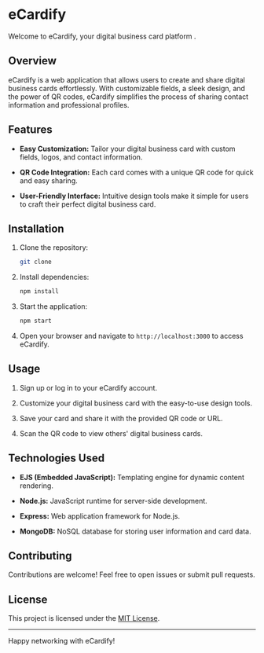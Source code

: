 # eCardify

Welcome to eCardify, your digital business card platform .

## Overview

eCardify is a web application that allows users to create and share digital business cards effortlessly. With customizable fields, a sleek design, and the power of QR codes, eCardify simplifies the process of sharing contact information and professional profiles.

## Features

- **Easy Customization:** Tailor your digital business card with custom fields, logos, and contact information.

- **QR Code Integration:** Each card comes with a unique QR code for quick and easy sharing.

- **User-Friendly Interface:** Intuitive design tools make it simple for users to craft their perfect digital business card.

## Installation

1. Clone the repository:

    ```bash
    git clone
    ```

2. Install dependencies:

    ```bash
    npm install
    ```

3. Start the application:

    ```bash
    npm start
    ```

4. Open your browser and navigate to `http://localhost:3000` to access eCardify.

## Usage

1. Sign up or log in to your eCardify account.

2. Customize your digital business card with the easy-to-use design tools.

3. Save your card and share it with the provided QR code or URL.

4. Scan the QR code to view others' digital business cards.

## Technologies Used

- **EJS (Embedded JavaScript):** Templating engine for dynamic content rendering.
  
- **Node.js:** JavaScript runtime for server-side development.

- **Express:** Web application framework for Node.js.

- **MongoDB:** NoSQL database for storing user information and card data.

## Contributing

Contributions are welcome! Feel free to open issues or submit pull requests.

## License

This project is licensed under the [MIT License](LICENSE).

---

Happy networking with eCardify!
